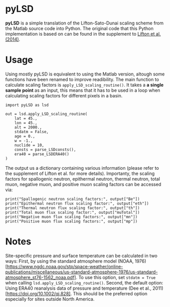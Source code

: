 # pyLSD

__pyLSD__ is a simple translation of the Lifton-Sato-Dunai scaling scheme from the Matlab source code into Python.
The original code that this Python implementation is based on can be found in the supplement to 
[Lifton et al. (2014)](https://doi.org/10.1016/j.epsl.2013.10.052).

# Usage

Using mostly pyLSD is equivalent to using the Matlab version, altough some functions have been renamed to improve readibility. 
The main function to calculate scaling factors is `apply_LSD_scaling_routine()`. It takes a __a single sample point__ as an input, 
this means that it has to be used in a loop when calculating scaling factors for different pixels in a basin.

```
import pyLSD as lsd

out = lsd.apply_LSD_scaling_routine(
    lat = 45.,
    lon = 45.,
    alt = 2000.,
    stdatm = False,
    age = 0.,
    w = -1.,
    nuclide = 10,
    consts = parse_LSDconsts(),
    era40 = parse_LSDERA40()
)
```

The output us a dictionary containing various information (please refer to the supplement of Lifton et al. for more details). 
Importanty, the scaling factors for spallogenic neutron, epithermal neutron, thermal neutron, total muon, negative muon, 
and positive muon scaling factors can be accessed via:

```
print("Spallogenic neutron scaling factors:", output["Be"])
print("Epithermal neutron flux scaling factor:", output["eth"])
print("Thermal neutron flux scaling factor:", output["th"])
print("Total muon flux scaling factor:", output["muTotal"])
print("Negative muon flux scaling factors:", output["mn"])
print("Positive muon flux scaling factors:", output["mp"])
```

# Notes

Site-specific pressure and surface temperature can be calculated in two ways: First, by using the standard atmosphere model 
(NOAA, 1976)[https://www.ngdc.noaa.gov/stp/space-weather/online-publications/miscellaneous/us-standard-atmosphere-1976/us-standard-atmosphere_st76-1562_noaa.pdf]. 
To use this option, set `stdatm = True` when calling `lsd.apply_LSD_scaling_routine()`. Second, the default option: 
Using ERA40 reanalysis data of pressure and temperature (Dee et al., 2011)[https://doi.org/10.1002/qj.828]. 
This should be the preferred option especially for sites outside North America.